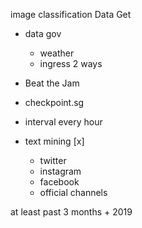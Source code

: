 
image classification 
Data Get
- data gov  
    - weather
    - ingress 2 ways
- Beat the Jam 
- checkpoint.sg

- interval every hour

- text mining [x]
    - twitter
    - instagram
    - facebook
    - official channels



at least past 3 months + 2019



